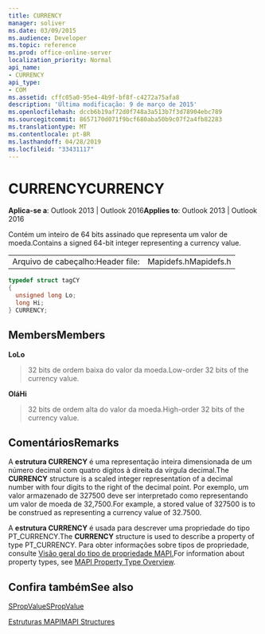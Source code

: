 ```yaml
---
title: CURRENCY
manager: soliver
ms.date: 03/09/2015
ms.audience: Developer
ms.topic: reference
ms.prod: office-online-server
localization_priority: Normal
api_name:
- CURRENCY
api_type:
- COM
ms.assetid: cffc05a0-95e4-4b9f-bf8f-c4272a75afa8
description: 'Última modificação: 9 de março de 2015'
ms.openlocfilehash: dccb6b19af72d0f748a3a513b7f3d78904ebc789
ms.sourcegitcommit: 8657170d071f9bcf680aba50b9c07f2a4fb82283
ms.translationtype: MT
ms.contentlocale: pt-BR
ms.lasthandoff: 04/28/2019
ms.locfileid: "33431117"
---
```

# <a name="currency"></a><span data-ttu-id="694d3-103">CURRENCY</span><span class="sxs-lookup"><span data-stu-id="694d3-103">CURRENCY</span></span>

  
  
<span data-ttu-id="694d3-104">**Aplica-se a**: Outlook 2013 | Outlook 2016</span><span class="sxs-lookup"><span data-stu-id="694d3-104">**Applies to**: Outlook 2013 | Outlook 2016</span></span> 
  
<span data-ttu-id="694d3-105">Contém um inteiro de 64 bits assinado que representa um valor de moeda.</span><span class="sxs-lookup"><span data-stu-id="694d3-105">Contains a signed 64-bit integer representing a currency value.</span></span> 
  
|||
|:-----|:-----|
|<span data-ttu-id="694d3-106">Arquivo de cabeçalho:</span><span class="sxs-lookup"><span data-stu-id="694d3-106">Header file:</span></span>  <br/> |<span data-ttu-id="694d3-107">Mapidefs.h</span><span class="sxs-lookup"><span data-stu-id="694d3-107">Mapidefs.h</span></span>  <br/> |
   
```cpp
typedef struct tagCY
{
  unsigned long Lo;
  long Hi;
} CURRENCY;

```

## <a name="members"></a><span data-ttu-id="694d3-108">Members</span><span class="sxs-lookup"><span data-stu-id="694d3-108">Members</span></span>

 <span data-ttu-id="694d3-109">**Lo**</span><span class="sxs-lookup"><span data-stu-id="694d3-109">**Lo**</span></span>
  
> <span data-ttu-id="694d3-110">32 bits de ordem baixa do valor da moeda.</span><span class="sxs-lookup"><span data-stu-id="694d3-110">Low-order 32 bits of the currency value.</span></span> 
    
 <span data-ttu-id="694d3-111">**Olá**</span><span class="sxs-lookup"><span data-stu-id="694d3-111">**Hi**</span></span>
  
> <span data-ttu-id="694d3-112">32 bits de ordem alta do valor da moeda.</span><span class="sxs-lookup"><span data-stu-id="694d3-112">High-order 32 bits of the currency value.</span></span>
    
## <a name="remarks"></a><span data-ttu-id="694d3-113">Comentários</span><span class="sxs-lookup"><span data-stu-id="694d3-113">Remarks</span></span>

<span data-ttu-id="694d3-114">A **estrutura CURRENCY** é uma representação inteira dimensionada de um número decimal com quatro dígitos à direita da vírgula decimal.</span><span class="sxs-lookup"><span data-stu-id="694d3-114">The **CURRENCY** structure is a scaled integer representation of a decimal number with four digits to the right of the decimal point.</span></span> <span data-ttu-id="694d3-115">Por exemplo, um valor armazenado de 327500 deve ser interpretado como representando um valor de moeda de 32,7500.</span><span class="sxs-lookup"><span data-stu-id="694d3-115">For example, a stored value of 327500 is to be construed as representing a currency value of 32.7500.</span></span> 
  
<span data-ttu-id="694d3-116">A **estrutura CURRENCY** é usada para descrever uma propriedade do tipo PT_CURRENCY.</span><span class="sxs-lookup"><span data-stu-id="694d3-116">The **CURRENCY** structure is used to describe a property of type PT_CURRENCY.</span></span> <span data-ttu-id="694d3-117">Para obter informações sobre tipos de propriedade, consulte [Visão geral do tipo de propriedade MAPI.](mapi-property-type-overview.md)</span><span class="sxs-lookup"><span data-stu-id="694d3-117">For information about property types, see [MAPI Property Type Overview](mapi-property-type-overview.md).</span></span>
  
## <a name="see-also"></a><span data-ttu-id="694d3-118">Confira também</span><span class="sxs-lookup"><span data-stu-id="694d3-118">See also</span></span>



[<span data-ttu-id="694d3-119">SPropValue</span><span class="sxs-lookup"><span data-stu-id="694d3-119">SPropValue</span></span>](spropvalue.md)


[<span data-ttu-id="694d3-120">Estruturas MAPI</span><span class="sxs-lookup"><span data-stu-id="694d3-120">MAPI Structures</span></span>](mapi-structures.md)

